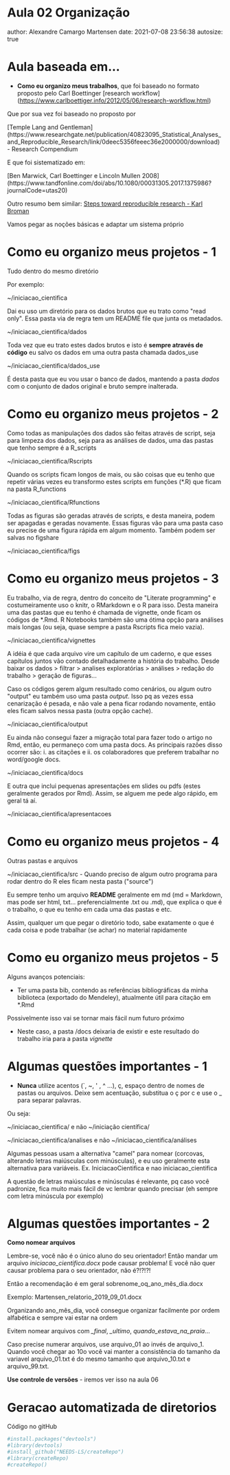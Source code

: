 <style>
body {
    overflow: scroll;
}
</style>

Aula 02 Organização
========================================================
author: Alexandre Camargo Martensen
date: 2021-07-08 23:56:38
autosize: true

Aula baseada em...
========================================================
<p>

- **Como eu organizo meus trabalhos**, que foi baseado no formato proposto pelo Carl Boettinger [research workflow] (https://www.carlboettiger.info/2012/05/06/research-workflow.html)
<p>
Que por sua vez foi baseado no proposto por
<p>
[Temple Lang and Gentleman](https://www.researchgate.net/publication/40823095_Statistical_Analyses_and_Reproducible_Research/link/0deec5356feeec36e2000000/download) - Research Compendium
<p>
E que foi sistematizado em:
<p>
[Ben Marwick, Carl Boettinger e Lincoln Mullen 2008](https://www.tandfonline.com/doi/abs/10.1080/00031305.2017.1375986?journalCode=utas20)

Outro resumo bem similar:
[Steps toward reproducible research - Karl Broman](https://kbroman.org/steps2rr/)

Vamos pegar as noções básicas e adaptar um sistema próprio

Como eu organizo meus projetos - 1
========================================================

Tudo dentro do mesmo diretório

Por exemplo:

~/iniciacao_cientifica

Dai eu uso um diretório para os dados brutos que eu trato como "read only". Essa pasta via de regra tem um README file que junta os metadados.

~/iniciacao_cientifica/dados

Toda vez que eu trato estes dados brutos e isto é **sempre através de código** eu salvo os dados em uma outra pasta chamada dados_use

~/iniciacao_cientifica/dados_use

É desta pasta que eu vou usar o banco de dados, mantendo a pasta *dados* com o conjunto de dados original e bruto sempre inalterada.


Como eu organizo meus projetos - 2
========================================================

Como todas as manipulações dos dados são feitas através de script, seja para limpeza dos dados, seja para as análises de dados, uma das pastas que tenho sempre é a R_scripts

~/iniciacao_cientifica/Rscripts

Quando os scripts ficam longos de mais, ou são coisas que eu tenho que repetir várias vezes eu transformo estes scripts em funções (*.R) que ficam na pasta R_functions

~/iniciacao_cientifica/Rfunctions

Todas as figuras são geradas através de scripts, e desta maneira, podem ser apagadas e geradas novamente. Essas figuras vão para uma pasta  caso eu precise de uma figura rápida em algum momento. Também podem ser salvas no figshare

~/iniciacao_cientifica/figs


Como eu organizo meus projetos - 3
========================================================

Eu trabalho, via de regra, dentro do conceito de "Literate programming" e costumeiramente uso o knitr, o RMarkdown e o R para isso. Desta maneira uma das pastas que eu tenho é chamada de vignette, onde ficam os códigos de *.Rmd. R Notebooks também são uma ótima opção para análises mais longas (ou seja, quase sempre a pasta Rscripts fica meio vazia).

~/iniciacao_cientifica/vignettes

A idéia é que cada arquivo vire um capítulo de um caderno, e que esses capítulos juntos vão contado detalhadamente a história do trabalho. Desde baixar os dados > filtrar > analises exploratórias > análises > redação do trabalho > geração de figuras...

Caso os códigos gerem algum resultado como cenários, ou algum outro "output" eu também uso uma pasta *output*. Isso pq as vezes essa cenarização é pesada, e não vale a pena ficar rodando novamente, então eles ficam salvos nessa pasta (outra opção cache).

~/iniciacao_cientifica/output

Eu ainda não consegui fazer a migração total para fazer todo o artigo no Rmd, então, eu permaneço com uma pasta docs. As principais razões disso ocorrer são: i. as citações e ii. os colaboradores que preferem trabalhar no word/google docs.

~/iniciacao_cientifica/docs

E outra que inclui pequenas apresentações em slides ou pdfs (estes geralmente gerados por Rmd). Assim, se alguem me pede algo rápido, em geral tá aí.

~/iniciacao_cientifica/apresentacoes

Como eu organizo meus projetos - 4
========================================================

Outras pastas e arquivos

~/iniciacao_cientifica/src  - Quando preciso de algum outro programa  para rodar dentro do R eles ficam nesta pasta ("source")

<p>

Eu sempre tenho um arquivo **README** geralmente em md (md = Markdown, mas pode ser html, txt... preferencialmente .txt ou .md), que explica o que é o trabalho, o que eu tenho em cada uma das pastas e etc.

Assim, qualquer um que pegar o diretório todo, sabe exatamente o que é cada coisa e pode trabalhar (se achar) no material rapidamente


Como eu organizo meus projetos - 5
========================================================

Alguns avanços potenciais:

- Ter uma pasta bib, contendo as referências bibliográficas da minha biblioteca (exportado do Mendeley), atualmente útil para citação em *.Rmd
<p>Possivelmente isso vai se tornar mais fácil num futuro próximo

- Neste caso, a pasta /docs deixaria de existir e este resultado do trabalho iria para a pasta *vignette*

Algumas questões importantes - 1
========================================================

- **Nunca** utilize acentos (`, ~, ' , ^ ...), ç, espaço dentro de nomes de pastas ou arquivos. Deixe sem acentuação, substitua o ç por c e use o _ para separar palavras.

Ou seja:

~/iniciacao_cientifica/  e não  ~/iniciação científica/


~/iniciacao_cientifica/analises e não  ~/iniciacao_cientifica/análises

Algumas pessoas usam a alternativa "camel" para nomear (corcovas, alterando letras maiúsculas com minúsculas), e eu uso geralmente esta alternativa para variáveis. Ex. IniciacaoCientifica e nao iniciacao_cientifica

A questão de letras maiúsculas e minúsculas é relevante, pq caso você padronize, fica muito mais fácil de vc lembrar quando precisar (eh sempre com letra minúscula por exemplo)


Algumas questões importantes - 2
========================================================

**Como nomear arquivos**

Lembre-se, você não é o único aluno do seu orientador! Então mandar um arquivo *iniciacao_cientifica.docx* pode causar problema! E você não quer causar problema para o seu orientador, não é?!?!?!

Então a recomendação é em geral sobrenome_oq_ano_mês_dia.docx

Exemplo: Martensen_relatorio_2019_09_01.docx

Organizando ano_mês_dia, você consegue organizar facilmente por ordem alfabética e sempre vai estar na ordem

Evitem nomear arquivos com *_final*,   *_ultimo*,   *quando_estava_na_praia*... 

Caso precise numerar arquivos, use arquivo_01 ao invés de arquivo_1. Quando você chegar ao 10o você vai manter a consistência do tamanho da variavel arquivo_01.txt é do mesmo tamanho que arquivo_10.txt e arquivo_99.txt.

**Use controle de versões** - iremos ver isso na aula 06

Geracao automatizada de diretorios
========================================================

Código no gitHub

```r
#install.packages("devtools")
#library(devtools)
#install_github("NEEDS-LS/createRepo")
#library(createRepo)
#createRepo()
```



